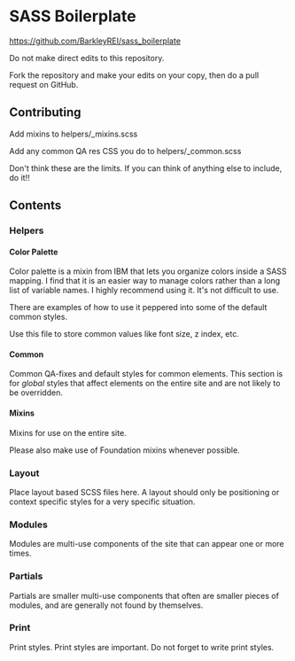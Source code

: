# SASS Boilerplate

https://github.com/BarkleyREI/sass_boilerplate

Do not make direct edits to this repository.

Fork the repository and make your edits on your copy, then do a pull request on GitHub.

## Contributing

Add mixins to helpers/_mixins.scss

Add any common QA res CSS you do to helpers/_common.scss

Don't think these are the limits. If you can think of anything else to include, do it!!

## Contents

### Helpers

#### Color Palette
Color palette is a mixin from IBM that lets you organize colors inside a SASS mapping. I find that it is an easier way to manage colors rather than a long list of variable names. I highly recommend using it. It's not difficult to use.

There are examples of how to use it peppered into some of the default common styles.

Use this file to store common values like font size, z index, etc.

#### Common

Common QA-fixes and default styles for common elements. This section is for *global* styles that affect elements on the entire site and are not likely to be overridden.

#### Mixins

Mixins for use on the entire site.

Please also make use of Foundation mixins whenever possible.

### Layout

Place layout based SCSS files here. A layout should only be positioning or context specific styles for a very specific situation.

### Modules

Modules are multi-use components of the site that can appear one or more times.

### Partials

Partials are smaller multi-use components that often are smaller pieces of modules, and are generally not found by themselves.

### Print

Print styles. Print styles are important. Do not forget to write print styles.
